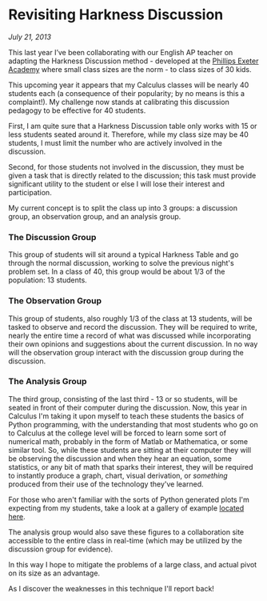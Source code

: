 # Revisiting Harkness Discussion
*July 21, 2013*

This last year I’ve been collaborating with our English AP teacher on adapting the Harkness Discussion method - developed at the [Phillips Exeter Academy](http://www.exeter.edu/) where small class sizes are the norm - to class sizes of 30 kids.

This upcoming year it appears that my Calculus classes will be nearly 40 students each (a consequence of their popularity; by no means is this a complaint!). My challenge now stands at calibrating this discussion pedagogy to be effective for 40 students. 

First, I am quite sure that a Harkness Discussion table only works with 15 or less students seated around it. Therefore, while my class size may be 40 students, I must limit the number who are actively involved in the discussion.

Second, for those students not involved in the discussion, they must be given a task that is directly related to the discussion; this task must provide significant utility to the student or else I will lose their interest and participation. 

My current concept is to split the class up into 3 groups: a discussion group, an observation group, and an analysis group.

### The Discussion Group
This group of students will sit around a typical Harkness Table and go through the normal discussion, working to solve the previous night's problem set. In a class of 40, this group would be about 1/3 of the population: 13 students.

### The Observation Group
This group of students, also roughly 1/3 of the class at 13 students, will be tasked to observe and record the discussion. They will be required to write, nearly the entire time a record of what was discussed while incorporating their own opinions and suggestions about the current discussion. In no way will the observation group interact with the discussion group during the discussion. 

### The Analysis Group
The third group, consisting of the last third - 13 or so students, will be seated in front of their computer during the discussion. Now, this year in Calculus I'm taking it upon myself to teach these students the basics of Python programming, with the understanding that most students who go on to Calculus at the college level will be forced to learn some sort of numerical math, probably in the form of Matlab or Mathematica, or some similar tool. So, while these students are sitting at their computer they will be observing the discussion and when they hear an equation, some statistics, or any bit of math that sparks their interest, they will be required to instantly produce a graph, chart, visual derivation, or *something* produced from their use of the technology they've learned. 

For those who aren't familiar with the sorts of Python generated plots I'm expecting from my students, take a look at a gallery of example [located here](http://matplotlib.org/gallery.html). 

The analysis group would also save these figures to a collaboration site accessible to the entire class in real-time (which may be utilized by the discussion group for evidence).

In this way I hope to mitigate the problems of a large class, and actual pivot on its size as an advantage.

As I discover the weaknesses in this technique I'll report back!
